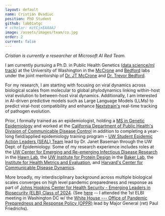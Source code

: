 ```yaml
---
layout: default
name: Cristian Øvadiuc
position: PhD Student
github: lab01atgc
# scholar: mztCjxEAAAAJ
image: /assets/images/team/co.jpg 
order: 2
current: false
---
```


_Cristian is currently a researcher at Microsoft AI Red Team._

I am currently pursuing a Ph.D. in Public Health Genetics ([data science/ml track](https://escience.washington.edu/data-science-learning/data-science-at-uw/grad-students/grad-options/)) at the University of Washington in the [McCrone](https://mccronelab.github.io/) and [Bedford](https://bedford.io/) labs under the joint mentorship of [Dr. JT McCrone](https://www.fredhutch.org/en/faculty-lab-directory/mccrone-john.html) and [Dr. Trevor Bedford](https://www.fredhutch.org/en/faculty-lab-directory/bedford-trevor.html). 

For my research, I am starting with focusing on viral dynamics across biological scales from molecular to global phylodynamics linking within-host viral evolution to between-host viral dynamics. Additionally, I am interested in AI-driven predictive models such as Large Language Models (LLMs) to predict viral-host compatibility and enhance [Nextstrain's](https://nextstrain.org/) real-time tracking of pathogen evolution.

Prior, I formally trained as an epidemiologist, holding a [MS in Genetic Epidemiology](https://iphg.biostat.washington.edu/programs/ms) and worked at the [California Department of Public Health's Division of Communicable Disease Control](https://www.cdph.ca.gov/Programs/CID/DCDC/Pages/DCDC.aspx) in addition to completing a year-long field/applied epidemiology training program – [UW Student Epidemic Action Leaders (SEAL) Team](https://epi.washington.edu/students/student-epidemic-action-leaders-seal-team/)  lead by Dr. Janet Baseman through the UW Dept. of Epidemiology. Some of my research experience includes roles at the [UW Center for Emerging and Re-emerging Infectious Disease Research](https://cerid.uw.edu/) in the [Hawn Lab](https://cerid.uw.edu/people/thomas-hawn), the [UW Institute for Protein Design](https://www.ipd.uw.edu/) in the [Baker Lab](https://www.bakerlab.org/), the [Institute for Health Metrics and Evaluation](https://www.healthdata.org/), and [Harvard's Center for Communicable Disease Dynamics](https://ccdd.hsph.harvard.edu/). 

More broadly, my interdisciplinary background across multiple biological scales converges on high level pandemic preparedness and response as part of [Johns Hopkins Center for Health Security - Emerging Leaders in Biosecurity (ELBI) Class of 2024](https://centerforhealthsecurity.org/education-training/emerging-leaders-in-biosecurity-fellowship). (See [here](https://www.linkedin.com/posts/jhcenterforhealthsecurity_activity-7171303534032736256-WXhZ) -- I attended the 1st ELBI meeting in Washington DC w/ the [White House --- Office of Pandemic Preparedness and Response Policy (OPPR)](https://www.whitehouse.gov/oppr/) lead by Major General (ret) Paul Friedrichs).
